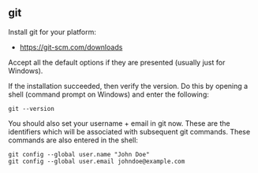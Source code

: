 ## git

Install git for your platform:

- <https://git-scm.com/downloads>

Accept all the default options if they are presented (usually just for Windows).

If the installation succeeded, then verify the version. Do this by opening a shell (command prompt on Windows) and enter the following:

~~~
git --version
~~~

You should also set your username + email in git now. These are the identifiers which will be associated with subsequent git commands. These commands are also entered in the shell:

~~~
git config --global user.name "John Doe"
git config --global user.email johndoe@example.com
~~~

